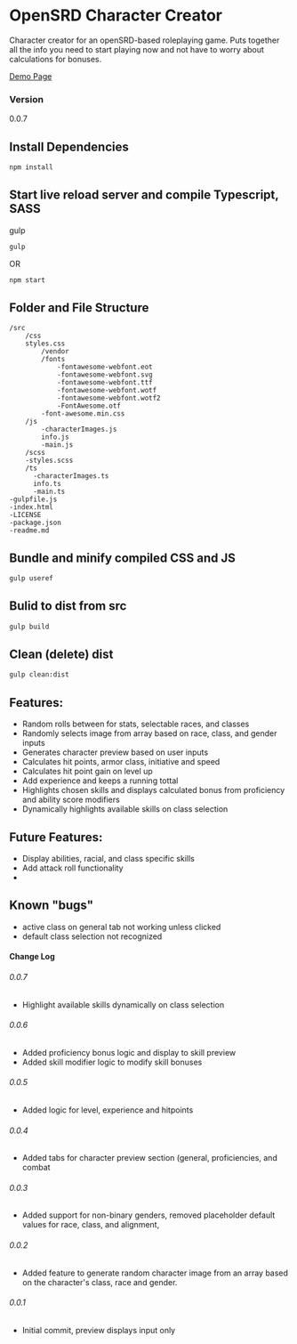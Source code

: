 # OpenSRD Character Creator

Character creator for an openSRD-based roleplaying game.  Puts together all the info you need to start playing now and not have to worry about calculations for bonuses.    

[Demo Page](https://jbratcher.github.io/openSRD_character_creator/)

### Version

0.0.7

## Install Dependencies

```bash
npm install
```

## Start live reload server and compile Typescript, SASS

gulp

```bash
gulp
```
OR

```bash
npm start
```

## Folder and File Structure

```
/src
    /css
    styles.css
        /vendor
        /fonts
            -fontawesome-webfont.eot
            -fontawesome-webfont.svg
            -fontawesome-webfont.ttf
            -fontawesome-webfont.wotf
            -fontawesome-webfont.wotf2
            -FontAwesome.otf
        -font-awesome.min.css
    /js
        -characterImages.js
        info.js
        -main.js
    /scss
    -styles.scss
    /ts
      -characterImages.ts
      info.ts
      -main.ts
-gulpfile.js
-index.html
-LICENSE
-package.json
-readme.md
```

## Bundle and minify compiled CSS and JS

```bash
gulp useref
```

## Bulid to dist from src

```bash
gulp build
```
## Clean (delete) dist

```bash
gulp clean:dist
```

## Features:

* Random rolls between for stats, selectable races, and classes
* Randomly selects image from array based on race, class, and gender inputs
* Generates character preview based on user inputs
* Calculates hit points, armor class, initiative and speed
* Calculates hit point gain on level up
* Add experience and keeps a running tottal
* Highlights chosen skills and displays calculated bonus from proficiency and ability score modifiers
* Dynamically highlights available skills on class selection

## Future Features:

* Display abilities, racial, and class specific skills
* Add attack roll functionality
* 

## Known "bugs"

* active class on general tab not working unless clicked
* default class selection not recognized

#### Change Log

###### 0.0.7

* Highlight available skills dynamically on class selection

###### 0.0.6

* Added proficiency bonus logic and display to skill preview
* Added skill modifier logic to modify skill bonuses

###### 0.0.5

* Added logic for level, experience and hitpoints

###### 0.0.4

* Added tabs for character preview section (general, proficiencies, and combat

###### 0.0.3

* Added support for non-binary genders, removed placeholder default values for race, class, and alignment,

###### 0.0.2

* Added feature to generate random character image from an array based on the character's class, race and gender.

###### 0.0.1

* Initial commit, preview displays input only
